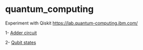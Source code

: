 # quantum_computing
Experiment with Qiskit https://lab.quantum-computing.ibm.com/

1- [Adder circuit](./adderCircuit.ipynb)

2- [Qubit states](./qubitStates.ipynb)